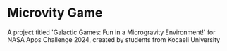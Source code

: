 # Microvity Game

A project titled 'Galactic Games: Fun in a Microgravity Environment!' for NASA Apps Challenge 2024, created by students from Kocaeli University

